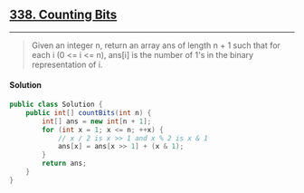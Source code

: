 ## [338. Counting Bits](https://leetcode.com/problems/rotate-image/)

---

> Given an integer n, return an array ans of length n + 1 such that 
> for each i (0 <= i <= n), ans[i] is the number of 1's in the binary representation of i.

#### Solution

```java
public class Solution {
    public int[] countBits(int n) {
        int[] ans = new int[n + 1];
        for (int x = 1; x <= n; ++x) {
            // x / 2 is x >> 1 and x % 2 is x & 1
            ans[x] = ans[x >> 1] + (x & 1); 
        }
        return ans;
    }
}
```